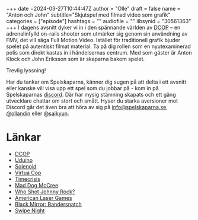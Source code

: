 +++
date =2024-03-27T10:44:47Z
author = "Olle"
draft = false 
name = "Anton och John"
subtitle="Skjutspel med filmad video som grafik"
categories = ["episode"]
hashtags = ""
audiofile = ""
libsynid = "30561363"
+++
I dagens avsnitt dyker vi in i den spännande världen av [DCOP](https://store.steampowered.com/app/2542320/DCOP/) – en adrenalinfylld on-rails shooter som utmärker sig genom sin användning av FMV, det vill säga Full Motion Video. Istället för traditionell grafik bjuder spelet på autentiskt filmat material. Ta på dig rollen som en nyutexaminerad polis som direkt kastas in i händelsernas centrum. Med som gäster är Anton Klock och John Eriksson som är skaparna bakom spelet.


Trevlig lyssning!

Har du tankar om Spelskaparna, känner dig sugen på att delta i ett avsnitt eller kanske vill visa upp ett spel som du jobbar på - kom in på Spelskaparnas [discord](https://discord.gg/hBHEXss). Där har mysig stämning skapats och ett gäng utvecklare chattar om stort och smått. Hyser du starka aversioner mot Discord går det även bra att höra av sig på info@spelskaparna.se, [@ollandin](https://twitter.com/ollelandin) eller [@saikyun](https://twitter.com/Saikyun).

# Länkar
* [DCOP](https://store.steampowered.com/app/2542320/DCOP/)
* [Uduino](https://assetstore.unity.com/packages/tools/input-management/uduino-arduino-communication-simple-fast-and-stable-78402)
* [Solenoid](https://www.youtube.com/watch?v=nwVRMU9grSI)
* [Virtua Cop](https://www.youtube.com/watch?v=rcfzFFpOtuY)
* [Timecrisis](https://www.youtube.com/watch?v=zWnFwJXOnAg&t=138s)
* [Mad Dog McCree](https://www.youtube.com/watch?v=43g3aniD2Yc)
* [Who Shot Johnny Rock?](https://www.youtube.com/watch?v=j133G2bS-kA)
* [American Laser Games](https://www.mobygames.com/company/442/american-laser-games-inc/)
* [Black Mirror: Bandersnatch](https://www.youtube.com/watch?v=7wnRi3Sclm8)
* [Swipe Night](https://www.youtube.com/watch?v=N01DPbn-354)